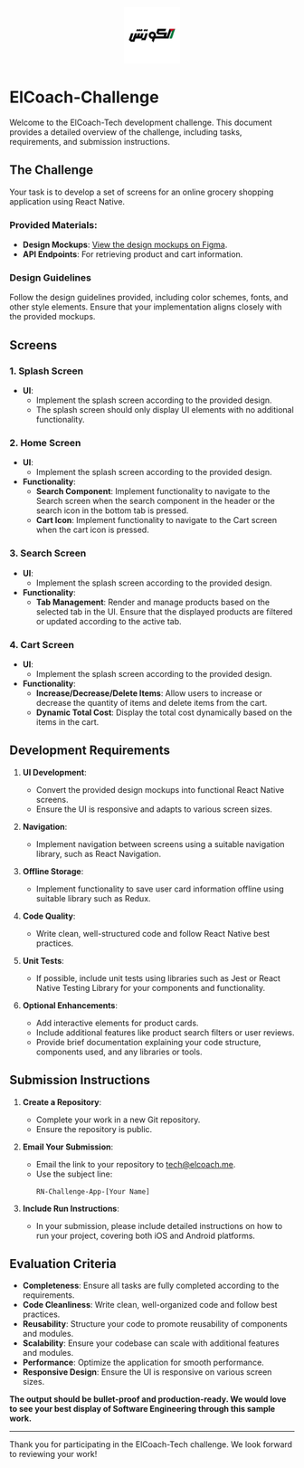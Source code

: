 <p align="center">
<img src="./assets/elcoachLogo.jpg" width="100" alt="ElCoach Logo">
</p>

# ElCoach-Challenge

Welcome to the ElCoach-Tech development challenge. This document provides a detailed overview of the challenge, including tasks, requirements, and submission instructions.

## The Challenge

Your task is to develop a set of screens for an online grocery shopping application using React Native.

### Provided Materials:

- **Design Mockups**: [View the design mockups on Figma](https://www.figma.com/design/IMN7twbII4yBaWFOnRyAKP/Simple-Grocery-app?node-id=0-1).
- **API Endpoints**: For retrieving product and cart information.

### Design Guidelines

Follow the design guidelines provided, including color schemes, fonts, and other style elements. Ensure that your implementation aligns closely with the provided mockups.

## Screens

### 1. Splash Screen

- **UI**:
  - Implement the splash screen according to the provided design.
  - The splash screen should only display UI elements with no additional functionality.

### 2. Home Screen

- **UI**:
  - Implement the splash screen according to the provided design.
- **Functionality**:
  - **Search Component**: Implement functionality to navigate to the Search screen when the search component in the header or the search icon in the bottom tab is pressed.
  - **Cart Icon**: Implement functionality to navigate to the Cart screen when the cart icon is pressed.

### 3. Search Screen

- **UI**:
  - Implement the splash screen according to the provided design.
- **Functionality**:
  - **Tab Management**: Render and manage products based on the selected tab in the UI. Ensure that the displayed products are filtered or updated according to the active tab.

### 4. Cart Screen

- **UI**:
  - Implement the splash screen according to the provided design.
- **Functionality**:
  - **Increase/Decrease/Delete Items**: Allow users to increase or decrease the quantity of items and delete items from the cart.
  - **Dynamic Total Cost**: Display the total cost dynamically based on the items in the cart.

## Development Requirements

1. **UI Development**:

   - Convert the provided design mockups into functional React Native screens.
   - Ensure the UI is responsive and adapts to various screen sizes.

2. **Navigation**:

   - Implement navigation between screens using a suitable navigation library, such as React Navigation.

3. **Offline Storage**:

   - Implement functionality to save user card information offline using suitable library such as Redux.

4. **Code Quality**:

   - Write clean, well-structured code and follow React Native best practices.

5. **Unit Tests**:

   - If possible, include unit tests using libraries such as Jest or React Native Testing Library for your components and functionality.

6. **Optional Enhancements**:

   - Add interactive elements for product cards.
   - Include additional features like product search filters or user reviews.
   - Provide brief documentation explaining your code structure, components used, and any libraries or tools.

## Submission Instructions

1. **Create a Repository**:

   - Complete your work in a new Git repository.
   - Ensure the repository is public.

2. **Email Your Submission**:

   - Email the link to your repository to tech@elcoach.me.
   - Use the subject line:
     ```
     RN-Challenge-App-[Your Name]
     ```

3. **Include Run Instructions**:
   - In your submission, please include detailed instructions on how to run your project, covering both iOS and Android platforms.

## Evaluation Criteria

- **Completeness**: Ensure all tasks are fully completed according to the requirements.
- **Code Cleanliness**: Write clean, well-organized code and follow best practices.
- **Reusability**: Structure your code to promote reusability of components and modules.
- **Scalability**: Ensure your codebase can scale with additional features and modules.
- **Performance**: Optimize the application for smooth performance.
- **Responsive Design**: Ensure the UI is responsive on various screen sizes.

**The output should be bullet-proof and production-ready. We would love to see your best display of Software Engineering through this sample work.**

---

Thank you for participating in the ElCoach-Tech challenge. We look forward to reviewing your work!
